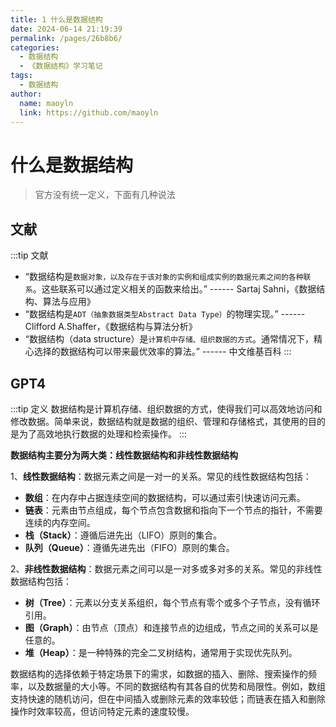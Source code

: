 ```yaml
---
title: 1 什么是数据结构
date: 2024-06-14 21:19:39
permalink: /pages/26b8b6/
categories:
  - 数据结构
  - 《数据结构》学习笔记
tags:
  - 数据结构
author:
  name: maoyln
  link: https://github.com/maoyln
---
```

# 什么是数据结构

> 官方没有统一定义，下面有几种说法

## 文献

:::tip 文献
- “数据结构是`数据对象，以及存在于该对象的实例和组成实例的数据元素之间的各种联系`。这些联系可以通过定义相关的函数来给出。”   ------ Sartaj Sahni，《数据结构、算法与应用》
- “数据结构是`ADT（抽象数据类型Abstract Data Type）`的物理实现。”  ------ Clifford A.Shaffer，《数据结构与算法分析》
- “数据结构（data structure）是`计算机中存储、组织数据的方式`。通常情况下，精心选择的数据结构可以带来最优效率的算法。” ------ 中文维基百科
:::

## GPT4

:::tip 定义
数据结构是计算机存储、组织数据的方式，使得我们可以高效地访问和修改数据。简单来说，数据结构就是数据的组织、管理和存储格式，其使用的目的是为了高效地执行数据的处理和检索操作。
:::

**数据结构主要分为两大类：线性数据结构和非线性数据结构**

1、**线性数据结构**：数据元素之间是一对一的关系。常见的线性数据结构包括：

  - **数组**：在内存中占据连续空间的数据结构，可以通过索引快速访问元素。
  - **链表**：元素由节点组成，每个节点包含数据和指向下一个节点的指针，不需要连续的内存空间。
  - **栈（Stack）**：遵循后进先出（LIFO）原则的集合。
  - **队列（Queue）**：遵循先进先出（FIFO）原则的集合。

2、**非线性数据结构**：数据元素之间可以是一对多或多对多的关系。常见的非线性数据结构包括：
  - **树（Tree）**：元素以分支关系组织，每个节点有零个或多个子节点，没有循环引用。
  - **图（Graph）**：由节点（顶点）和连接节点的边组成，节点之间的关系可以是任意的。
  - **堆（Heap）**：是一种特殊的完全二叉树结构，通常用于实现优先队列。

数据结构的选择依赖于特定场景下的需求，如数据的插入、删除、搜索操作的频率，以及数据量的大小等。不同的数据结构有其各自的优势和局限性。例如，数组支持快速的随机访问，但在中间插入或删除元素的效率较低；而链表在插入和删除操作时效率较高，但访问特定元素的速度较慢。